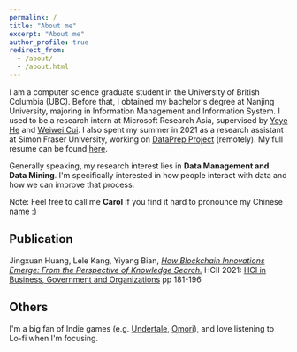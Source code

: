 ```yaml
---
permalink: /
title: "About me"
excerpt: "About me"
author_profile: true
redirect_from: 
  - /about/
  - /about.html
---
```


I am a computer science graduate student in the University of British Columbia (UBC). Before that, I obtained my bachelor's degree at Nanjing University, majoring in Information Management and Information System. I used to be a research intern at Microsoft Research Asia, supervised by [Yeye He](https://www.microsoft.com/en-us/research/people/yeyehe/) and [Weiwei Cui](https://www.microsoft.com/en-us/research/people/weiweicu/). I also spent my summer in 2021 as a research assistant at Simon Fraser University, working on [DataPrep Project](https://dataprep.ai/) (remotely). My full resume can be found [here](https://noirtree.github.io/files/CV_jingxuan.pdf).

Generally speaking, my research interest lies in **Data Management and Data Mining**. I'm specifically interested in how people interact with data and how we can improve that process.

Note: Feel free to call me **Carol** if you find it hard to pronounce my Chinese name :)

## Publication

Jingxuan Huang, Lele Kang, Yiyang Bian, [*How Blockchain Innovations Emerge: From the Perspective of  Knowledge Search.*](https://link.springer.com/chapter/10.1007/978-3-030-77750-0_12) HCII 2021: [HCI in Business, Government and Organizations](https://link.springer.com/book/10.1007/978-3-030-77750-0) pp 181-196

## Others

I'm a big fan of Indie games (e.g. [Undertale](https://store.steampowered.com/app/391540/Undertale/), [Omori](https://store.steampowered.com/app/1150690/OMORI/)), and love listening to Lo-fi when I'm focusing.

